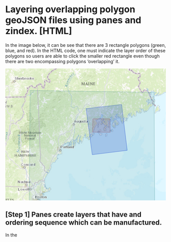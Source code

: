 # Layering overlapping polygon geoJSON files using panes and zindex. [HTML]

In the image below, it can be see that there are 3 rectangle polygons (green, blue, and red). In the HTML code, one must indicate the layer order of these polygons so users are able to click the smaller red rectangle even though there are two encompassing polygons ‘overlapping’ it.

![Alt text](/TemplatePNGreadme.png "Overlapping GeoJSON Polygons")

## [Step 1] Panes create layers that have and ordering sequence which can be manufactured.

In the <script> and below the ‘var = map’ insert the following 3 lines of code:

> map.createPane('pane250'); 

This line creates the pane, which was named ‘pane250’

> map.getPane('pane250').style.zIndex = 250;

This line sets ‘pane250’ equal to a zindex value of ‘250’ 

> map.getPane('pane250').style.pointerEvents = 'none';


‘zindex’ is the sequential layering indicator tool. The higher the zindex value, the closer the layer will be to the webpage viewer/user. In example image, the red polygon geoJSON should have the highest zindex. Therefore, it will be closer to the user and therefore they will be able to click it. The lower the zindex, the further away the layer is from the user. Therefore, we would want the large green rectangle to be behind the other two so it does not interfere with the click targeting.

### This chart will help visualize the layering scheme: 

zindex ___________________1:	Furthest from user

zindex ___________________50:	On top of 1, but under 100

zindex ___________________100:	Closest to user

#### The current code from the CSS file of leaflet base tile map has panes set accordingly:

.leaflet-pane         { z-index: 400; }

.leaflet-tile-pane    { z-index: 200; }

.leaflet-overlay-pane { z-index: 400; }

.leaflet-shadow-pane  { z-index: 500; }

.leaflet-marker-pane  { z-index: 600; }

.leaflet-tooltip-pane   { z-index: 650; }

.leaflet-popup-pane   { z-index: 700; }

.leaflet-map-pane canvas { z-index: 100; }

.leaflet-map-pane svg    { z-index: 200; }	

These are preset in the CSS <link href> located toward the top of the html document and do not need to be entered. This is only to visualize why first pane is set to a zindex of 250. The 3 overlapping polygons should be above the tile pane (the map) which is set at 200. If I set the rectangle polygons under 200, the user wouldn’t be able to see them because the map would be covering it. I also wanted to keep the panes below 400 to that other feature of the maps like popup windows would still show above the overlapping polygons.

If you have a different base file not from leaflet. Understand that the panes should be above the tile map. Panes are relative. So as long as they are relative to a preferred layer ordering, the specific range of zindex number is not as important.

Web pages automatically load HTML script from top to bottom. In theory you could just load the large polygon first and the small polygon last. Therefore, small polygon would load onto the previously loaded larger polygons. This may work, but it is not reliable due to inconsistent loading and refreshing errors. 
Similarly, using the BringToFront and BringToBack methods can work for a small number of overlapping layers. This method will incur inconsistent loading and refreshing errors if there are too many overlapping layers.

##### [Step 2] We must repeat step 1 for however many panes needed. In the example image there are 3 overlapping polygons. Therefore, 3 panes will be created for each. Enter the follow code after the 250 pane:

Second Pane:

> map.createPane('pane251');

> map.getPane('pane251').style.zIndex = 251;

> map.getPane('pane251').style.pointerEvents = 'none';

Third Pane:

> map.createPane('pane252');

> map.getPane('pane252').style.zIndex = 252;

> map.getPane('pane252').style.pointerEvents = 'none';

##### [Step 3] Next, load the geoJSON polygons and then dictate what pane they belong to. This should be done in the <script> somewhere under the previous code:


> var LARGEGEOJ;

> $.getJSON("https://raw.githubusercontent.com/ect123/Des-Barres-findingaid/master/maps/2-2a-27a.geojson",function(data){
    
> LARGEGEOJ = L.geoJson(data, {onEachFeature: onEachFeaturestylelargegeoj, pane: 'pane250'}).addTo(map);

>  });

First a variable is created whichisnamed LARGEGEOJ. Then using AJAX the geoJSON is loaded. Next, set the variable equal to a ‘L.geoJson’ which styles the polygon using onEachFeature. The onEachFeature gives the style to the polygon, for example, the red color and opacity of the smallest geoJSON. This can be removed.

Finally, ‘pane: ‘pane250’’ tells the geoJSON is told which pane to live on using the panes given name. The largest polygon should be furthest away and was attached to the ‘pane250’.

##### [Step 4] Add the remaining polygons and repeat step 3 with the appropriate pane:

> var MEDIUMGEOJ;

> $.getJSON("https://raw.githubusercontent.com/ect123/Des-Barres-findingaid/master/maps/2-2a-31.geojson",function(data){
    
> MEDIUMGEOJ = L.geoJson(data, {onEachFeature: onEachFeaturestylemediumgeoj, pane: 'pane251'}).addTo(map);

 > });

> var SMALLGEOJ;

> $.getJSON("https://raw.githubusercontent.com/ect123/Des-Barres-findingaid/master/maps/2-2a-34.geojson",function(data){
    
> SMALLGEOJ = L.geoJson(data, {onEachFeature: onEachFeaturestylesmallgeoj, pane: 'pane252'}).addTo(map);

>  });


##### Now all the polygons are loaded and set according to the appropriate zindex/pane that allows the user to click the smallest geoJSON regardless if it is being overlapped by a larger one.


The Norman B. Leventhal Map Center used this method to create a finding aide index for its collection of Des Barres Atlantic Neptune historic nautical charts and views.
Browse the collection here: http://maps.bpl.org/explore/publisher/des-barres-joseph-fw-6 




